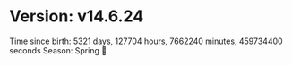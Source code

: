 # Version: v14.6.24
Time since birth: 5321 days, 127704 hours, 7662240 minutes, 459734400 seconds
Season: Spring 🌸
